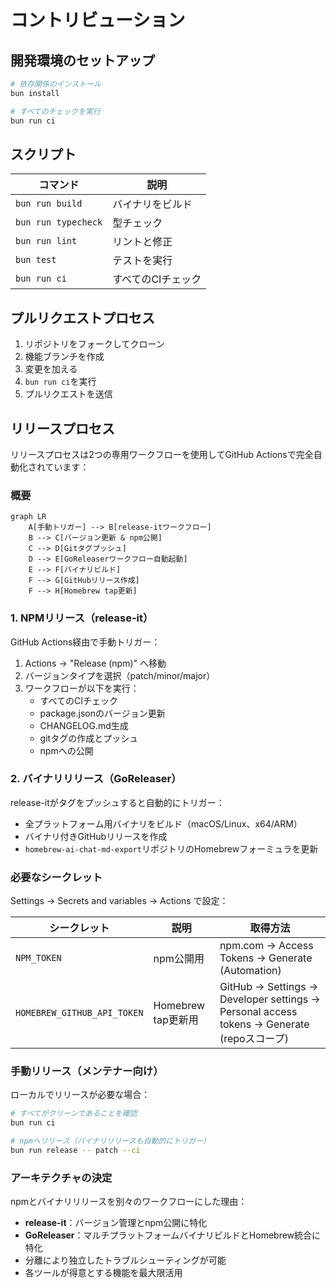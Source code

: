 # コントリビューション

## 開発環境のセットアップ

```bash
# 依存関係のインストール
bun install

# すべてのチェックを実行
bun run ci
```

## スクリプト

| コマンド | 説明 |
|---------|-------------|
| `bun run build` | バイナリをビルド |
| `bun run typecheck` | 型チェック |
| `bun run lint` | リントと修正 |
| `bun test` | テストを実行 |
| `bun run ci` | すべてのCIチェック |

## プルリクエストプロセス

1. リポジトリをフォークしてクローン
2. 機能ブランチを作成
3. 変更を加える
4. `bun run ci`を実行
5. プルリクエストを送信

## リリースプロセス

リリースプロセスは2つの専用ワークフローを使用してGitHub Actionsで完全自動化されています：

### 概要

```mermaid
graph LR
    A[手動トリガー] --> B[release-itワークフロー]
    B --> C[バージョン更新 & npm公開]
    C --> D[Gitタグプッシュ]
    D --> E[GoReleaserワークフロー自動起動]
    E --> F[バイナリビルド]
    F --> G[GitHubリリース作成]
    F --> H[Homebrew tap更新]
```

### 1. NPMリリース（release-it）

GitHub Actions経由で手動トリガー：
1. Actions → "Release (npm)" へ移動
2. バージョンタイプを選択（patch/minor/major）
3. ワークフローが以下を実行：
   - すべてのCIチェック
   - package.jsonのバージョン更新
   - CHANGELOG.md生成
   - gitタグの作成とプッシュ
   - npmへの公開

### 2. バイナリリリース（GoReleaser）

release-itがタグをプッシュすると自動的にトリガー：
- 全プラットフォーム用バイナリをビルド（macOS/Linux、x64/ARM）
- バイナリ付きGitHubリリースを作成
- `homebrew-ai-chat-md-export`リポジトリのHomebrewフォーミュラを更新

### 必要なシークレット

Settings → Secrets and variables → Actions で設定：

| シークレット | 説明 | 取得方法 |
|--------|-------------|---------------|
| `NPM_TOKEN` | npm公開用 | npm.com → Access Tokens → Generate (Automation) |
| `HOMEBREW_GITHUB_API_TOKEN` | Homebrew tap更新用 | GitHub → Settings → Developer settings → Personal access tokens → Generate (repoスコープ) |

### 手動リリース（メンテナー向け）

ローカルでリリースが必要な場合：

```bash
# すべてがクリーンであることを確認
bun run ci

# npmへリリース（バイナリリリースも自動的にトリガー）
bun run release -- patch --ci
```

### アーキテクチャの決定

npmとバイナリリリースを別々のワークフローにした理由：
- **release-it**：バージョン管理とnpm公開に特化
- **GoReleaser**：マルチプラットフォームバイナリビルドとHomebrew統合に特化
- 分離により独立したトラブルシューティングが可能
- 各ツールが得意とする機能を最大限活用